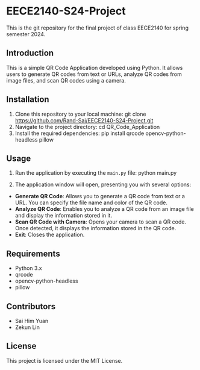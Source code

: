 # EECE2140-S24-Project
This is the git repository for the final project of class EECE2140 for spring semester 2024.

## Introduction
This is a simple QR Code Application developed using Python. It allows users to generate QR codes from text or URLs, analyze QR codes from image files, and scan QR codes using a camera.

## Installation
1. Clone this repository to your local machine:
git clone https://github.com/Rand-Sai/EECE2140-S24-Project.git
2. Navigate to the project directory:
cd QR_Code_Application
3. Install the required dependencies:
pip install qrcode opencv-python-headless pillow

## Usage
1. Run the application by executing the `main.py` file:
python main.py

2. The application window will open, presenting you with several options:
- **Generate QR Code**: Allows you to generate a QR code from text or a URL. You can specify the file name and color of the QR code.
- **Analyze QR Code**: Enables you to analyze a QR code from an image file and display the information stored in it.
- **Scan QR Code with Camera**: Opens your camera to scan a QR code. Once detected, it displays the information stored in the QR code.
- **Exit**: Closes the application.

## Requirements
- Python 3.x
- qrcode
- opencv-python-headless
- pillow

## Contributors
- Sai Him Yuan
- Zekun Lin

## License
This project is licensed under the MIT License.
